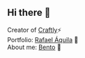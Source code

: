 ## Hi there 👋

Creator of [Craftly](https://craftlys.vercel.app/)⚡<br/>
Portfolio: [Rafael Áquila](https://rafaelaquila.framer.website/) 💬 <br /> 
About me: [Bento](https://bento.me/rafaelaquila) 🔭

<!--
- 🤔
- 😄
-->
